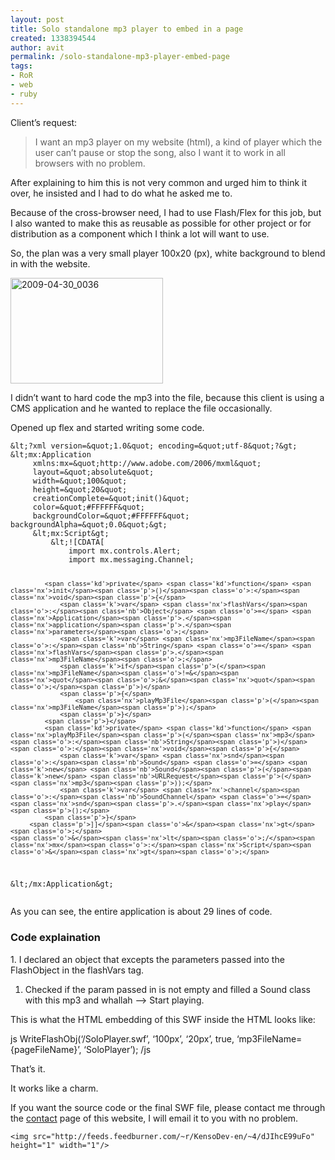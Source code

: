 ```yaml
---
layout: post
title: Solo standalone mp3 player to embed in a page
created: 1338394544
author: avit
permalink: /solo-standalone-mp3-player-embed-page
tags:
- RoR
- web
- ruby
---
```

<p>Client’s request: <blockquote><span style='color: #000000;'> </span>
I want an mp3 player on my website (html), a kind of player which the user can’t pause or stop the song, also I want it to work in all browsers with no problem.</blockquote> After explaining to him this is not very common and urged him to think it over, he insisted and I had to do what he asked me to.</p>

<p>Because of the cross-browser need, I had to use Flash/Flex for this job, but I also wanted to make this as reusable as possible for other project or for distribution as a component which I think a lot will want to use.</p>

<p>So, the plan was a very small player 100x20 (px), white background to blend in with the website.</p>
<a href='http://www.kensodev.com/wp-content/uploads/2009/04/20090430-0036.png'><img alt='2009-04-30_0036' border='0' height='169' src='http://www.kensodev.com/wp-content/uploads/2009/04/20090430-0036-thumb.png' style='display: inline; border: 0px;' title='2009-04-30_0036' width='244' /></a>
<p>I didn’t want to hard code the mp3 into the file, because this client is using a CMS application and he wanted to replace the file occasionally.</p>

<p>Opened up flex and started writing some code.</p>
<div class='highlight'><pre><code class='actionscript'><span class='o'>&</span><span class='nx'>lt</span><span class='o'>;?</span><span class='nx'>xml</span> <span class='nx'>version</span><span class='o'>=&</span><span class='nx'>quot</span><span class='o'>;</span><span class='mf'>1.0</span><span class='o'>&</span><span class='nx'>quot</span><span class='o'>;</span> <span class='nx'>encoding</span><span class='o'>=&</span><span class='nx'>quot</span><span class='o'>;</span><span class='nx'>utf</span><span class='o'>-</span><span class='mi'>8</span><span class='o'>&</span><span class='nx'>quot</span><span class='o'>;?&</span><span class='nx'>gt</span><span class='o'>;</span>
<span class='o'>&</span><span class='nx'>lt</span><span class='o'>;</span><span class='nx'>mx</span><span class='o'>:</span><span class='nx'>Application</span>
     <span class='nx'>xmlns</span><span class='o'>:</span><span class='nx'>mx</span><span class='o'>=&</span><span class='nx'>quot</span><span class='o'>;</span><span class='nx'>http</span><span class='o'>://</span><span class='nx'>www</span><span class='p'>.</span><span class='nx'>adobe</span><span class='p'>.</span><span class='nx'>com</span><span class='sr'>/2006/m</span><span class='nx'>xml</span><span class='o'>&</span><span class='nx'>quot</span><span class='o'>;</span>
     <span class='nx'>layout</span><span class='o'>=&</span><span class='nx'>quot</span><span class='o'>;</span><span class='nx'>absolute</span><span class='o'>&</span><span class='nx'>quot</span><span class='o'>;</span>
     <span class='nx'>width</span><span class='o'>=&</span><span class='nx'>quot</span><span class='o'>;</span><span class='mi'>100</span><span class='o'>&</span><span class='nx'>quot</span><span class='o'>;</span>
     <span class='nx'>height</span><span class='o'>=&</span><span class='nx'>quot</span><span class='o'>;</span><span class='mi'>20</span><span class='o'>&</span><span class='nx'>quot</span><span class='o'>;</span>
     <span class='nx'>creationComplete</span><span class='o'>=&</span><span class='nx'>quot</span><span class='o'>;</span><span class='nx'>init</span><span class='p'>()</span><span class='o'>&</span><span class='nx'>quot</span><span class='o'>;</span>
     <span class='nx'>color</span><span class='o'>=&</span><span class='nx'>quot</span><span class='o'>;</span><span class='err'>#</span><span class='nx'>FFFFFF</span><span class='o'>&</span><span class='nx'>quot</span><span class='o'>;</span>
     <span class='nx'>backgroundColor</span><span class='o'>=&</span><span class='nx'>quot</span><span class='o'>;</span><span class='err'>#</span><span class='nx'>FFFFFF</span><span class='o'>&</span><span class='nx'>quot</span><span class='o'>;</span> <span class='nx'>backgroundAlpha</span><span class='o'>=&</span><span class='nx'>quot</span><span class='o'>;</span><span class='mf'>0.0</span><span class='o'>&</span><span class='nx'>quot</span><span class='o'>;&</span><span class='nx'>gt</span><span class='o'>;</span>
     <span class='o'>&</span><span class='nx'>lt</span><span class='o'>;</span><span class='nx'>mx</span><span class='o'>:</span><span class='nx'>Script</span><span class='o'>&</span><span class='nx'>gt</span><span class='o'>;</span>
         <span class='o'>&</span><span class='nx'>lt</span><span class='o'>;!</span><span class='p'>[</span><span class='nx'>CDATA</span><span class='p'>[</span>
             <span class='kd'>import</span> <span class='nx'>mx</span><span class='p'>.</span><span class='nx'>controls</span><span class='p'>.</span><span class='nx'>Alert</span><span class='o'>;</span>
             <span class='kd'>import</span> <span class='nx'>mx</span><span class='p'>.</span><span class='nx'>messaging</span><span class='p'>.</span><span class='nx'>Channel</span><span class='o'>;</span>

             <span class='kd'>private</span> <span class='kd'>function</span> <span class='nx'>init</span><span class='p'>()</span><span class='o'>:</span><span class='nx'>void</span><span class='p'>{</span>
                 <span class='k'>var</span> <span class='nx'>flashVars</span><span class='o'>:</span><span class='nb'>Object</span> <span class='o'>=</span> <span class='nx'>Application</span><span class='p'>.</span><span class='nx'>application</span><span class='p'>.</span><span class='nx'>parameters</span><span class='o'>;</span>
                 <span class='k'>var</span> <span class='nx'>mp3FileName</span><span class='o'>:</span><span class='nb'>String</span> <span class='o'>=</span> <span class='nx'>flashVars</span><span class='p'>.</span><span class='nx'>mp3FileName</span><span class='o'>;</span>
                 <span class='k'>if</span><span class='p'>(</span><span class='nx'>mp3FileName</span><span class='o'>!=&</span><span class='nx'>quot</span><span class='o'>;&</span><span class='nx'>quot</span><span class='o'>;</span><span class='p'>)</span>
                 <span class='p'>{</span>
                     <span class='nx'>playMp3File</span><span class='p'>(</span><span class='nx'>mp3FileName</span><span class='p'>);</span>
                 <span class='p'>}</span>
             <span class='p'>}</span>
             <span class='kd'>private</span> <span class='kd'>function</span> <span class='nx'>playMp3File</span><span class='p'>(</span><span class='nx'>mp3</span><span class='o'>:</span><span class='nb'>String</span><span class='p'>)</span><span class='o'>:</span><span class='nx'>void</span><span class='p'>{</span>
                 <span class='k'>var</span> <span class='nx'>snd</span><span class='o'>:</span><span class='nb'>Sound</span> <span class='o'>=</span> <span class='k'>new</span> <span class='nb'>Sound</span><span class='p'>(</span><span class='k'>new</span> <span class='nb'>URLRequest</span><span class='p'>(</span><span class='nx'>mp3</span><span class='p'>));</span>
                 <span class='k'>var</span> <span class='nx'>channel</span><span class='o'>:</span><span class='nb'>SoundChannel</span> <span class='o'>=</span> <span class='nx'>snd</span><span class='p'>.</span><span class='nx'>play</span><span class='p'>();</span>
             <span class='p'>}</span>
         <span class='p'>]]</span><span class='o'>&</span><span class='nx'>gt</span><span class='o'>;</span>
    <span class='o'>&</span><span class='nx'>lt</span><span class='o'>;/</span><span class='nx'>mx</span><span class='o'>:</span><span class='nx'>Script</span><span class='o'>&</span><span class='nx'>gt</span><span class='o'>;</span>
<span class='o'>&</span><span class='nx'>lt</span><span class='o'>;/</span><span class='nx'>mx</span><span class='o'>:</span><span class='nx'>Application</span><span class='o'>&</span><span class='nx'>gt</span><span class='o'>;</span>
</code></pre>
</div>
<p>As you can see, the entire application is about 29 lines of code. <h3>Code explaination</h3> 1. I declared an object that excepts the parameters passed into the FlashObject in the flashVars tag.</p>

<ol>
<li>Checked if the param passed in is not empty and filled a Sound class with this mp3 and whallah –> Start playing.</li>
</ol>

<p>This is what the HTML embedding of this SWF inside the HTML looks like:</p>

<p><span>js</span> WriteFlashObj(‘/SoloPlayer.swf’, ‘100px’, ‘20px’, true, ‘mp3FileName={pageFileName}’, ‘SoloPlayer’); <span>/js</span></p>

<p>That’s it.</p>

<p>It works like a charm.</p>

<p>If you want the source code or the final SWF file, please contact me through the <a href='http://www.kensodev.com/contact-avi-tzurel/' title='Contact Avi Tzurel'>contact</a> page of this website, I will email it to you with no problem.</p>
<!--
.csharpcode, .csharpcode pre
{
font-size: small;
color: black;
font-family: consolas, "Courier New", courier, monospace;
background-color: #ffffff;
/*white-space: pre;*/
}
.csharpcode pre { margin: 0em; }
.csharpcode .rem { color: #008000; }
.csharpcode .kwrd { color: #0000ff; }
.csharpcode .str { color: #006080; }
.csharpcode .op { color: #0000c0; }
.csharpcode .preproc { color: #cc6633; }
.csharpcode .asp { background-color: #ffff00; }
.csharpcode .html { color: #800000; }
.csharpcode .attr { color: #ff0000; }
.csharpcode .alt
{
background-color: #f4f4f4;
width: 100%;
margin: 0em;
}
.csharpcode .lnum { color: #606060; } -->
      
    <img src="http://feeds.feedburner.com/~r/KensoDev-en/~4/dJIhcE99uFo" height="1" width="1"/>
